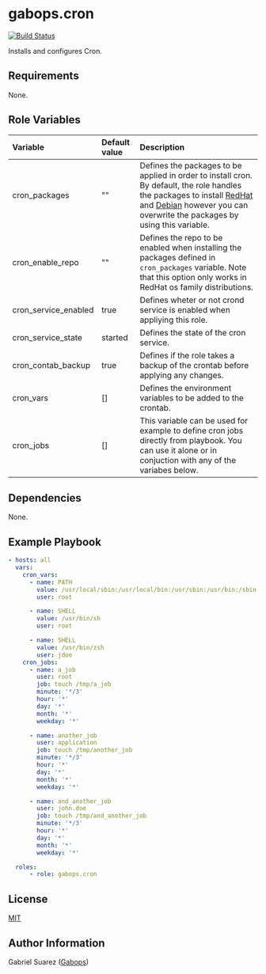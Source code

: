 gabops.cron
===========
[![Build Status](https://travis-ci.org/gabops/ansible-role-cron.svg?branch=master)](https://travis-ci.org/gabops/ansible-role-cron)

Installs and configures Cron.

Requirements
------------

None.

Role Variables
--------------

| Variable | Default value | Description |
| :--- | :--- | :--- |
| cron_packages | "" | Defines the packages to be applied in order to install cron. By default, the role handles the packages to install [RedHat](vars/RedHat.yml) and [Debian](vars/Debian.yml) however you can overwrite the packages by using this variable. |
| cron_enable_repo | ""  | Defines the repo to be enabled when installing the packages defined in `cron_packages` variable. Note that this option only works in RedHat os family distributions. |
| cron_service_enabled | true | Defines wheter or not crond service is enabled when appliying this role. |
| cron_service_state | started | Defines the state of the cron service. |
| cron_contab_backup | true | Defines if the role takes a backup of the crontab before applying any changes. |
| cron_vars | [] | Defines the environment variables to be added to the crontab. | 
| cron_jobs | [] | This variable can be used for example to define cron jobs directly from playbook. You can use it alone or in conjuction with any of the variabes below. |

Dependencies
------------

None.

Example Playbook
----------------

```yaml
- hosts: all
  vars:
    cron_vars:
      - name: PATH
        value: /usr/local/sbin:/usr/local/bin:/usr/sbin:/usr/bin:/sbin:/bin 
        user: root

      - name: SHELL
        value: /usr/bin/sh
        user: root

      - name: SHELL
        value: /usr/bin/zsh 
        user: jdoe
    cron_jobs:
      - name: a_job
        user: root
        job: touch /tmp/a_job
        minute: '*/3'
        hour: '*'
        day: '*'
        month: '*'
        weekday: '*'

      - name: another_job
        user: application
        job: touch /tmp/another_job
        minute: '*/3'
        hour: '*'
        day: '*'
        month: '*'
        weekday: '*'

      - name: and_another_job
        user: john.doe
        job: touch /tmp/and_another_job
        minute: '*/3'
        hour: '*'
        day: '*'
        month: '*'
        weekday: '*'

  roles:
      - role: gabops.cron
```

License
-------

[MIT]((./LICENSE))

Author Information
------------------

Gabriel Suarez ([Gabops](https://github.com/gabops))
